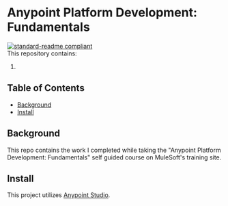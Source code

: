 # Anypoint Platform Development: Fundamentals

[![standard-readme compliant](https://img.shields.io/badge/readme%20style-standard-brightgreen.svg?style=flat-square)](https://github.com/RichardLitt/standard-readme)
<br>
This repository contains:

1.

## Table of Contents

- [Background](#a-name"background"abackground)
- [Install](#a-name"install"ainstall)

## <a name="background"></a>Background

This repo contains the work I completed while taking the "Anypoint Platform Development: Fundamentals" self guided course on MuleSoft's training site.

## <a name="install"></a>Install

This project utilizes [Anypoint Studio](https://www.mulesoft.com/platform/studio "Anypoint Studio").
